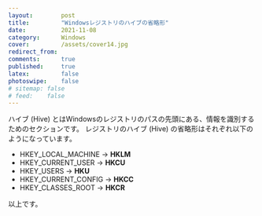 ```yaml
---
layout:        post
title:         "Windowsレジストリのハイブの省略形"
date:          2021-11-08
category:      Windows
cover:         /assets/cover14.jpg
redirect_from:
comments:      true
published:     true
latex:         false
photoswipe:    false
# sitemap: false
# feed:    false
---
```


ハイブ (Hive) とはWindowsのレジストリのパスの先頭にある、情報を識別するためのセクションです。
レジストリのハイブ (Hive) の省略形はそれぞれ以下のようになっています。

* HKEY_LOCAL_MACHINE → **HKLM**
* HKEY_CURRENT_USER → **HKCU**
* HKEY_USERS → **HKU**
* HKEY_CURRENT_CONFIG → **HKCC**
* HKEY_CLASSES_ROOT → **HKCR**

以上です。
